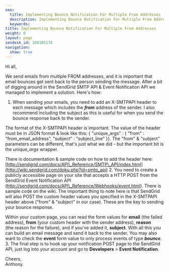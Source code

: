 ```yaml
---
seo:
  title: Implementing Bounce Notification For Multiple From Addresses
  description: Implementing Bounce Notification For Multiple From Addresses
  keywords: 
title: Implementing Bounce Notification For Multiple From Addresses
weight: 0
layout: page
zendesk_id: 200185178
navigation:
  show: true
---
```


Hi all,

We send emails from multiple&nbsp;FROM addresses, and it is important that email bounces get sent back to the person sending the message. After a bit of digging around in the SendGrid SMTP API & Event Notification API&nbsp;we managed to implement a solution. Here's how:

1. When sending your emails, you need to add an X-SMTPAPI header to each message which includes the **_from_** address of the sender. I also recommend including the subject as this is useful for when you send the bounce response back to the sender.  
  
The format of the X-SMTPAPI header is important. The value of the header must be in JSON format & look like this: { "unique\_args" : { "from" : "from\_email\_address", "subject" : "subject\_line" }}. The "from" & "subject" parameters can be different, that's just what we did - but the important bit is the _unique\_args_ wrapper.  
  
There is documentation & sample code on how to add the header&nbsp;here: [http://sendgrid.com/docs/API\_Reference/SMTP\_API/index.html](http://wiki.sendgrid.com/doku.php?id=smtp_api)
2. You need to create a publicly accessible page on your site that accepts a HTTP POST&nbsp;from the SendGrid Event Notification API (http://sendgrid.com/docs/API\_Reference/Webhooks/event.html). There is sample code on the wiki. The important thing to note here&nbsp;is that SendGrid will also POST the custom header values you specified in the X-SMTPAPI header above ("from" & "subject" in our case). These are the key to sending your bounce response.  
  
Within your custom page, you can read the form values for **email** (the failed address), **from** (your custom header with the sender address), **reason** (the&nbsp;reason for the failure), and if you've added it, **subject**. With all this you can build an email message and send it back to the sender. You may also want to check the **event** form value to only process events of type **_bounce_**.
3. The final step is to hook up your&nbsp;notification POST page&nbsp;to the SendGrid API, just log into your account and go to **Developers** > **Event Notification**.

Cheers,  
Anthony.


